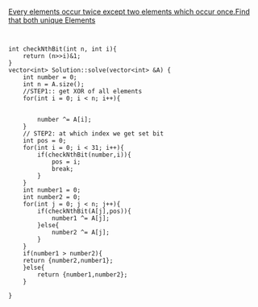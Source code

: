 [Every elements occur twice except two elements which occur once.Find that both unique Elements](https://www.scaler.com/academy/mentee-dashboard/class/34480/assignment/problems/9184/?navref=cl_pb_nv_tb)


```


int checkNthBit(int n, int i){
    return (n>>i)&1;
}
vector<int> Solution::solve(vector<int> &A) {
    int number = 0;
    int n = A.size();
    //STEP1:: get XOR of all elements
    for(int i = 0; i < n; i++){


        number ^= A[i];
    }
    // STEP2: at which index we get set bit
    int pos = 0;
    for(int i = 0; i < 31; i++){
        if(checkNthBit(number,i)){
            pos = i;
            break;
        }
    }
    int number1 = 0;
    int number2 = 0;
    for(int j = 0; j < n; j++){
        if(checkNthBit(A[j],pos)){
            number1 ^= A[j];
        }else{
            number2 ^= A[j];
        }
    }
    if(number1 > number2){
    return {number2,number1};
    }else{
        return {number1,number2};
    }

}


```
